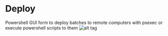 # Deploy
Powershell GUI form to deploy batches to remote computers with psexec or execute powershell scripts to them 
![alt tag](https://1.bp.blogspot.com/-lChWW5rHpc4/WTLhcooJlMI/AAAAAAAAB-Q/ox4C9MxEx_ku-X8ZTIhfZeO8sDRhHEhLACLcB/s1600/deployGUI.jpg)
